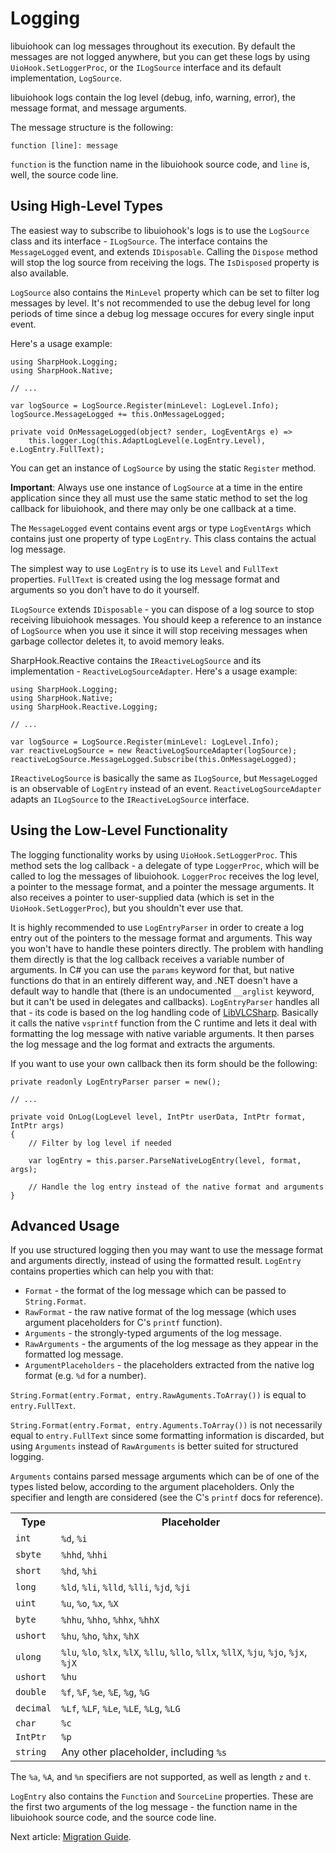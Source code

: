 # Logging

libuiohook can log messages throughout its execution. By default the messages are not logged anywhere, but you can get
these logs by using `UioHook.SetLoggerProc`, or the `ILogSource` interface and its default implementation, `LogSource`.

libuiohook logs contain the log level (debug, info, warning, error), the message format, and message arguments.

The message structure is the following:

```
function [line]: message
```

`function` is the function name in the libuiohook source code, and `line` is, well, the source code line.

## Using High-Level Types

The easiest way to subscribe to libuiohook's logs is to use the `LogSource` class and its interface - `ILogSource`. The
interface contains the `MessageLogged` event, and extends `IDisposable`. Calling the `Dispose` method will stop the log
source from receiving the logs. The `IsDisposed` property is also available.

`LogSource` also contains the `MinLevel` property which can be set to filter log messages by level. It's not recommended
to use the debug level for long periods of time since a debug log message occures for every single input event.

Here's a usage example:

```
using SharpHook.Logging;
using SharpHook.Native;

// ...

var logSource = LogSource.Register(minLevel: LogLevel.Info);
logSource.MessageLogged += this.OnMessageLogged;

private void OnMessageLogged(object? sender, LogEventArgs e) =>
    this.logger.Log(this.AdaptLogLevel(e.LogEntry.Level), e.LogEntry.FullText);
```

You can get an instance of `LogSource` by using the static `Register` method.

**Important**: Always use one instance of `LogSource` at a time in the entire application since they all must use
the same static method to set the log callback for libuiohook, and there may only be one callback at a time.

The `MessageLogged` event contains event args or type `LogEventArgs` which contains just one property of type
`LogEntry`. This class contains the actual log message.

The simplest way to use `LogEntry` is to use its `Level` and `FullText` properties. `FullText` is created using the log
message format and arguments so you don't have to do it yourself.

`ILogSource` extends `IDisposable` - you can dispose of a log source to stop receiving libuiohook messages. You should
keep a reference to an instance of `LogSource` when you use it since it will stop receiving messages when garbage
collector deletes it, to avoid memory leaks.

SharpHook.Reactive contains the `IReactiveLogSource` and its implementation - `ReactiveLogSourceAdapter`. Here's a
usage example:

```
using SharpHook.Logging;
using SharpHook.Native;
using SharpHook.Reactive.Logging;

// ...

var logSource = LogSource.Register(minLevel: LogLevel.Info);
var reactiveLogSource = new ReactiveLogSourceAdapter(logSource);
reactiveLogSource.MessageLogged.Subscribe(this.OnMessageLogged);
```

`IReactiveLogSource` is basically the same as `ILogSource`, but `MessageLogged` is an observable of `LogEntry` instead
of an event. `ReactiveLogSourceAdapter` adapts an `ILogSource` to the `IReactiveLogSource` interface.

## Using the Low-Level Functionality

The logging functionality works by using `UioHook.SetLoggerProc`. This method sets the log callback - a delegate of
type `LoggerProc`, which will be called to log the messages of libuiohook. `LoggerProc` receives the log level, a
pointer to the message format, and a pointer the message arguments. It also receives a pointer to user-supplied data
(which is set in the `UioHook.SetLoggerProc`), but you shouldn't ever use that.

It is highly recommended to use `LogEntryParser` in order to create a log entry out of the pointers to the message
format and arguments. This way you won't have to handle these pointers directly. The problem with handling them directly
is that the log callback receives a variable number of arguments. In C# you can use the `params` keyword for that, but
native functions do that in an entirely different way, and .NET doesn't have a default way to handle that (there is an
undocumented `__arglist` keyword, but it can't be used in delegates and callbacks). `LogEntryParser` handles all that -
its code is based on the log handling code of [LibVLCSharp](https://github.com/videolan/libvlcsharp). Basically it calls
the native `vsprintf` function from the C runtime and lets it deal with formatting the log message with native variable
arguments. It then parses the log message and the log format and extracts the arguments.

If you want to use your own callback then its form should be the following:

```
private readonly LogEntryParser parser = new();

// ...

private void OnLog(LogLevel level, IntPtr userData, IntPtr format, IntPtr args)
{
    // Filter by log level if needed

    var logEntry = this.parser.ParseNativeLogEntry(level, format, args);

    // Handle the log entry instead of the native format and arguments
}
```

## Advanced Usage

If you use structured logging then you may want to use the message format and arguments directly, instead of using the
formatted result. `LogEntry` contains properties which can help you with that:

- `Format` - the format of the log message which can be passed to `String.Format`.
- `RawFormat` - the raw native format of the log message (which uses argument placeholders for C's `printf` function).
- `Arguments` - the strongly-typed arguments of the log message.
- `RawArguments` - the arguments of the log message as they appear in the formatted log message.
- `ArgumentPlaceholders` - the placeholders extracted from the native log format (e.g. `%d` for a number).

`String.Format(entry.Format, entry.RawAguments.ToArray())` is equal to `entry.FullText`.

`String.Format(entry.Format, entry.Aguments.ToArray())` is not necessarily equal to `entry.FullText` since some
formatting information is discarded, but using `Arguments` instead of `RawArguments` is better suited for structured
logging.

`Arguments` contains parsed message arguments which can be of one of the types listed below, according to the argument
placeholders. Only the specifier and length are considered (see the C's `printf` docs for reference).

<table>
  <tr>
    <th>Type</th>
    <th>Placeholder</th>
  </tr>
  <tr>
    <td><code>int</code></td>
    <td><code>%d</code>, <code>%i</code></td>
  </tr>
  <tr>
    <td><code>sbyte</code></td>
    <td><code>%hhd</code>, <code>%hhi</code></td>
  </tr>
  <tr>
    <td><code>short</code></td>
    <td><code>%hd</code>, <code>%hi</code></td>
  </tr>
  <tr>
    <td><code>long</code></td>
    <td>
        <code>%ld</code>, <code>%li</code>, <code>%lld</code>, <code>%lli</code>, <code>%jd</code>, <code>%ji</code>
    </td>
  </tr>
  <tr>
    <td><code>uint</code></td>
    <td><code>%u</code>, <code>%o</code>, <code>%x</code>, <code>%X</code></td>
  </tr>
  <tr>
    <td><code>byte</code></td>
    <td><code>%hhu</code>, <code>%hho</code>, <code>%hhx</code>, <code>%hhX</code></td>
  </tr>
  <tr>
    <td><code>ushort</code></td>
    <td><code>%hu</code>, <code>%ho</code>, <code>%hx</code>, <code>%hX</code></td>
  </tr>
  <tr>
    <td><code>ulong</code></td>
    <td>
        <code>%lu</code>, <code>%lo</code>, <code>%lx</code>, <code>%lX</code>, <code>%llu</code>, <code>%llo</code>,
        <code>%llx</code>, <code>%llX</code>, <code>%ju</code>, <code>%jo</code>, <code>%jx</code>, <code>%jX</code>
    </td>
  </tr>
  <tr>
    <td><code>ushort</code></td>
    <td><code>%hu</code></td>
  </tr>
  <tr>
    <td><code>double</code></td>
    <td><code>%f</code>, <code>%F</code>, <code>%e</code>, <code>%E</code>, <code>%g</code>, <code>%G</code></td>
  </tr>
  <tr>
    <td><code>decimal</code></td>
    <td><code>%Lf</code>, <code>%LF</code>, <code>%Le</code>, <code>%LE</code>, <code>%Lg</code>, <code>%LG</code></td>
  </tr>
  <tr>
    <td><code>char</code></td>
    <td><code>%c</code></td>
  </tr>
  <tr>
    <td><code>IntPtr</code></td>
    <td><code>%p</code></td>
  </tr>
  <tr>
    <td><code>string</code></td>
    <td>Any other placeholder, including <code>%s</code></td>
  </tr>
</table>

The `%a`, `%A`, and `%n` specifiers are not supported, as well as length `z` and `t`.

`LogEntry` also contains the `Function` and `SourceLine` properties. These are the first two arguments of the log
message - the function name in the libuiohook source code, and the source code line.

Next article: [Migration Guide](migration.md).
